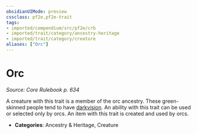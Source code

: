 ```yaml
---
obsidianUIMode: preview
cssclass: pf2e,pf2e-trait
tags:
- imported/compendium/src/pf2e/crb
- imported/trait/category/ancestry-heritage
- imported/trait/category/creature
aliases: ["Orc"]
---
```

# Orc  
*Source: Core Rulebook p. 634*  

A creature with this trait is a member of the orc ancestry. These green-skinned people tend to have [darkvision](rules/abilities/darkvision.md). An ability with this trait can be used or selected only by orcs. An item with this trait is created and used by orcs.

- **Categories**: Ancestry & Heritage, Creature